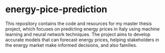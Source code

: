 # energy-pice-prediction
This repository contains the code and resources for my master thesis project, which focuses on predicting energy prices in Italy using machine learning and neural network techniques. The project aims to develop accurate models that can forecast energy prices, helping stakeholders in the energy market make informed decisions, and also families.
